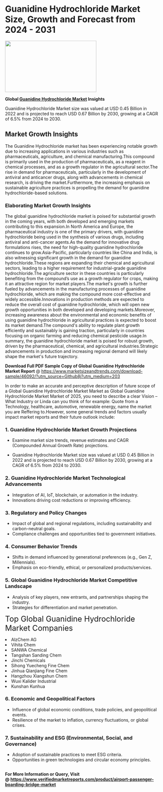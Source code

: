 <H1>Guanidine Hydrochloride Market Size, Growth and Forecast from 2024 - 2031</H1><img class="aligncenter size-medium wp-image-584254" src="https://thirdeyenews.in/wp-content/uploads/2024/09/Global-Market-Research-300x168.jpeg" alt="" width="300" height="168" /><p><strong>Global&nbsp;<a href="https://www.marketsizeandtrends.com/download-sample/46092/?utm_source=Github8j?utm_medium=203">Guanidine Hydrochloride Market</a> Insights</strong></p><p>Guanidine Hydrochloride Market size was valued at USD 0.45 Billion in 2022 and is projected to reach USD 0.67 Billion by 2030, growing at a CAGR of 6.5% from 2024 to 2030.</p><p><h2>Market Growth Insights</h2> The Guanidine Hydrochloride market has been experiencing notable growth due to increasing applications in various industries such as pharmaceuticals, agriculture, and chemical manufacturing.This compound is primarily used in the production of pharmaceuticals, as a reagent in chemical processes, and as a growth regulator in the agricultural sector.The rise in demand for pharmaceuticals, particularly in the development of antiviral and anticancer drugs, along with advancements in chemical research, is driving the market.Furthermore, the increasing emphasis on sustainable agriculture practices is propelling the demand for guanidine hydrochloride-based solutions. <h3>Elaborating Market Growth Insights</h3> The global guanidine hydrochloride market is poised for substantial growth in the coming years, with both developed and emerging markets contributing to this expansion.In North America and Europe, the pharmaceutical industry is one of the primary drivers, with guanidine hydrochloride being used in the synthesis of various drugs, including antiviral and anti-cancer agents.As the demand for innovative drug formulations rises, the need for high-quality guanidine hydrochloride continues to grow.Asia-Pacific, particularly countries like China and India, is also witnessing significant growth in the demand for guanidine hydrochloride.These regions are expanding their chemical and agricultural sectors, leading to a higher requirement for industrial-grade guanidine hydrochloride.The agriculture sector in these countries is particularly benefiting from the compound’s use as a growth regulator for crops, making it an attractive region for market players.The market's growth is further fueled by advancements in the manufacturing processes of guanidine hydrochloride, which are making the compound more cost-effective and widely accessible.Innovations in production methods are expected to reduce the overall cost of guanidine hydrochloride, which will open new growth opportunities in both developed and developing markets.Moreover, increasing awareness about the environmental and economic benefits of using guanidine hydrochloride in agricultural practices is expected to boost its market demand.The compound's ability to regulate plant growth efficiently and sustainably is gaining traction, particularly in countries focusing on organic farming and reducing chemical pesticide usage.In summary, the guanidine hydrochloride market is poised for robust growth, driven by the pharmaceutical, chemical, and agricultural industries.Strategic advancements in production and increasing regional demand will likely shape the market's future trajectory.</p><p><span class=""><strong>Download Full PDF Sample Copy of Global Guanidine Hydrochloride Market Report</strong> @ <a href="https://www.marketsizeandtrends.com/download-sample/46092/?utm_source=Github8j?utm_medium=203" target="_blank">https://www.marketsizeandtrends.com/download-sample/46092/?utm_source=Github8j?utm_medium=203</a></span></p><p>In order to make an accurate and perceptive description of future scope of a Global&nbsp;Guanidine Hydrochloride Market Market as Global&nbsp;Guanidine Hydrochloride Market Market of 2025, you need to describe a clear Vision &ndash; What Industry or Linda can you think of for example: Quote from a Technology, healthcare, automotive, renewable energy, name the market you are Reffering to.However, some general trends and factors usually impact market reports and their future outlook include:</p><h3>1.&nbsp;<strong>Guanidine Hydrochloride Market Growth Projections</strong></h3><ul><li>Examine market size trends, revenue estimates and CAGR (Compounded Annual Growth Rate) projections.</li><li><p>Guanidine Hydrochloride Market size was valued at USD 0.45 Billion in 2022 and is projected to reach USD 0.67 Billion by 2030, growing at a CAGR of 6.5% from 2024 to 2030.</p></li></ul><h3>2.&nbsp;<strong>Guanidine Hydrochloride Market Technological Advancements</strong></h3><ul><li>Integration of AI, IoT, blockchain, or automation in the industry.</li><li>Innovations driving cost reductions or improving efficiency.</li></ul><h3>3.&nbsp;<strong>Regulatory and Policy Changes</strong></h3><ul><li>Impact of global and regional regulations, including sustainability and carbon-neutral goals.</li><li>Compliance challenges and opportunities tied to government initiatives.</li></ul><h3>4.&nbsp;<strong>Consumer Behavior Trends</strong></h3><ul><li>Shifts in demand influenced by generational preferences (e.g., Gen Z, Millennials).</li><li>Emphasis on eco-friendly, ethical, or personalized products/services.</li></ul><h3>5.&nbsp;<strong>Global Guanidine Hydrochloride Market Competitive Landscape</strong></h3><ul><li>Analysis of key players, new entrants, and partnerships shaping the industry.</li><li>Strategies for differentiation and market penetration.</li></ul><p data-pm-slice="1 1 []"><span style="color: inherit; font-family: inherit; font-size: 25px;">Top Global Guanidine Hydrochloride Market Companies</span></p><div class="" data-test-id=""><p><li>AlzChem AG</li><li> Vihita Chem</li><li> SANWA Chemical</li><li> Tangshan Sanding Chem</li><li> Jinchi Chemicals</li><li> Sihong Yuecheng Fine Chem</li><li> Jinhua Qianjiang Fine Chem</li><li> Hangzhou Xiangshun Chem</li><li> Wuxi Kalider Industrial</li><li> Kunshan Kunhua</li></p></div><h3>6.&nbsp;<strong>Economic and Geopolitical Factors</strong></h3><ul><li>Influence of global economic conditions, trade policies, and geopolitical events.</li><li>Resilience of the market to inflation, currency fluctuations, or global crises.</li></ul><h3>7.&nbsp;<strong>Sustainability and ESG (Environmental, Social, and Governance)</strong></h3><ul><li>Adoption of sustainable practices to meet ESG criteria.</li><li>Opportunities in green technologies and circular economy principles.</li></ul><h2><strong style="font-size: 14px;">For More Information or Query, Visit @&nbsp;</strong><a style="background-color: #ffffff; font-size: 14px;" href="https://www.marketsizeandtrends.com/report/guanidine-hydrochloride-market/" target="_blank">https://www.verifiedmarketreports.com/product/airport-passenger-boarding-bridge-market</a></h2>